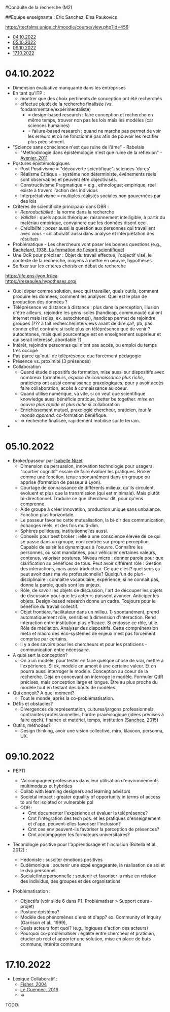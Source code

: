 #Conduite de la recherche (M2)

##Equipe enseignante : Eric Sanchez, Elsa Paukovics

https://tecfalms.unige.ch/moodle/course/view.php?id=456

<!-- vim-markdown-toc GFM -->

* [04.10.2022](#04102022)
* [05.10.2022](#05102022)
* [09.10.2022](#09102022)
* [17.10.2022](#17102022)

<!-- vim-markdown-toc -->

# 04.10.2022

- Dimension évaluative manquante dans les entreprises
- En tant qu'ITP :
    - montrer que des choix pertinents de conception ont été recherchés
    - effectue plutôt de la recherche finalisée (vs. fondammentale/expérimentaliste)
        - = design-based research : faire conception et recherche en même temps, trouver non pas les lois mais les modèles (car sciences humaines)
        - = failure-based research : quand ne marche pas permet de voir les erreurs et où ne fonctionne pas afin de pouvoir les rectifier plus précisément.
- "Science sans conscience n'est que ruine de l'âme" - Rabelais
    - "Méthodologie dans épistémologie n'est que ruine de la réflexion" - [Avenier, 2011](https://halshs.archives-ouvertes.fr/halshs-00642673)
- Postures épistémologiques
    - Post Positivisme = "découverte scientifique", sciences 'dures'
    - Réalisme Critique = système non déterministe, événements réels sont observables et peuvent être objectivisés.
    - Constructivisme Pragmatique = e.g., ethnologue; empirique, réel existe à travers l'action des individus
    - Interprétativisme = multiples réalistés sociales non gouvernées par des lois
- Critères de scientificité principaux dans DBR :
    - *Reproductibilité* : la norme dans la recherche
    - *Validité* : quels appuis théorique, raisonnement intelligible, à partir du matériau empirique, convaincre que les données disent ceci.
    - *Crédibilité* : poser aussi la question aux personnes qui travaillent avec vous - collaboratif aussi dans analyse et interprétation des résultats
- Problématique - Les chercheurs vont poser les bonnes questions (e.g., [Bachelard, 1938. La formation de l'esprit scientifique](https://www.cairn.info/histoire-et-philosophie-des-sciences--9782361060398-page-161.htm))
- Une QdR pour préciser : Objet du travail effectué, l'objectif visé, le contexte de la recherche, moyens à mettre en oeuvre, hypothèses.
- Se fixer sur les critères choisis en début de recherche

https://ife.ens-lyon.fr/lea <br>
https://reseaulea.hypotheses.org/ <br>

- Quoi dvper comme solution, avec qui travailler, quels outils, comment produire les données, comment les analyser. Quel est le plan de production des données ?
- Téléprésence vs distance à distance : plus dans la perception, illusion d'être ailleurs, rejoindre les gens isolés (handicap, communauté qui ont internet mais isolés, ex. autochtones), handicap permet de rejoindre groupes (??? à fait recherche/interviews avant de dire ça?, pb, pas donner effet contraire si isole plus en téléprésence que de venir ? autochtones, mais quel pourcentage est en enseignement supérieur et qui serait intéressé, abordable ?)
- Intérêt, rejoindre personnes qui n'ont pas accès, ou emploi du temps très occupé
- Pas parce qu'outil de téléprésence que forcément pédagogie
- Présence vs. proximité (3 présences)
- Collaboration
    - Quand étude dispositifs de formation, mise aussi sur dispositifs avec nombreux formateurs, *espace de connaissance plus riche*, praticiens ont aussi connaissance praxologiques, pour y avoir accès faire collaboration, accès à connaissance au coeur.
    - Quand utilise numérique, va vite, si on veut que scientifique knowledge aussi bénéficie pratique, better be together. *mise en oeuvre plus rapide et plus riche* si collaboration
    - Enrichissement mutuel, praxologie chercheur, praticien, *tout le monde apprend*. co-formation bénéfique.
    - => recherche finalisée, rapidement mobilisé sur le terrain. 
- 
# 05.10.2022

- Broker/passeur par [Isabelle Nizet](https://www.griemetic.ca/team/isabelle-nizet-2/)
    - Dimension de persuasion, innovation technologie pour usagers, "courtier cognitif" essaie de faire évaluer les pratiques. Broker comme une fonction, tenue spontanément dans un groupe ou apprise (formation de passeur à Lyon).
    - Courtage de connaissance de différents milieux, qu'ils circulent, évoluent et plus que la transmission (qui est minimale). Mais plutôt bi-directionnel. Traduire ce que chercheur dit, pour qu'ens comprenne. 
    - Aide groupe à créer innovation, production unique sans unbalance. Fonction plus horizontale.
    - Le passeur favorise cette mutualisation, la bi-dir des communication, échanges réels, et des fois multi-dim.
    - Sphères politiques, institutionnelles aussi.
    - Conseils pour best broker : ielle a une conscience élevée de ce qui se passe dans un groupe, non-centrée sur propre perception. Capable de saisir les dynamiques à l'oeuvre. Connaître les personnes, où sont mandatées, pour véhiculer certaines valeurs, contenus, valoriser postures. Niveau micro : donner parole pour que clarification au bénéfices de tous. Peut avoir différent rôle : Gestion des interactions, mais aussi traducteur. Ce que c'est? quel sens ça peut avoir dans ma vie professionnelle? Quelqu'un de pluri-disciplinaire : connaitre vocabulaire, expérience, si ne connaît pas, donne la parole, quels sont les enjeux.
    - Rôle, de savoir les objets de discussion, l'art de découper les objets de discussion pour que les acteurs puissent avancer. Anticiper les objets. Design-based research donne un cadre. Toujours pour le bénéfice du travail collectif.
    - Objet frontière, facilitateur dans un milieu. 1) spontanément, prend automatiquement rôle, sensibles à dimension d'interaction. Rend interaction entre institution plus efficace. Si endosse ce rôle, utile. Rôle de médiation. Analyser des dispositifs. Cette compréhension meta et macro des éco-systèmes de enjeux n'est pas forcément comprise par certains.  
    - Il y a des savoirs pour les chercheurs et pour les praticiens - communication entre nécessaire.
- A quoi sert la conception?
    - On a un modèle, pour tester en faire quelque chose de vrai, mettre à l'expérience. Si ok, modèle en amont à une certaine valeur. Et on pourra aussi interroger le modèle. Conception au coeur de la recherche. Déjà en concevant on interroge le modèle. Formuler QdR précises, mais conception large et longue. Être au plus proche du modèle tout en testant des bouts de modèles.
- Qui conçoit? A quel moment?
    - Tout le monde, après la co-problématisation. 
- Défis et obstacles?
    - Divergences de représentation, cultures/jargons professionnels, contraintes professionnelles, l'ordre praxéologique (idées précises à faire qqch), finance et matériel, temps, institution ([Sanchez, 2015](https://journals.openedition.org/educationdidactique/2288))
- Outils, méthodes?
    - Design thinking, avoir une vision collective, miro, klaxoon, personna, UX. 

# 09.10.2022
- PEPTI
    - "Accompagner professeurs dans leur utilisation d'environnements multimodaux et hybrides
    - Collab with learning designers and learning advisors
    - Societal impact : greater equality of opportunity in terms of access to uni for isolated or vulnerable ppl
    - QDR :
        - Cmt documenter l'expérience et évaluer la téléprésence?
        - Cmt l'intégration des tech pos. et les pratiques d'enseignement et d'app. peuvent-elles favoriser l'inclusion?
        - Cmt ces env peuvent-ils favoriser la perception de présences?
        - Cmt accompagner les formateurs universitaires?
- Technologie positive pour l'apprentissage et l'inclusion (Botella et al., 2012) :
    - Hédoniste : susciter émotions positives
    - Eudémonique : soutenir une expé engageante, la réalisation de soi et le dvp personnel
    - Sociale/Interpersonnelle : soutenir et favoriser la mise en relation des individus, des groupes et des organisations

- Problématisation : 
  - Objectifs (voir slide 6 dans P1. Problématiser > Support cours - projet)
  - Posture épistémo?
  - Modèle des phénomènes d'ens et d'app? ex. Community of Inquiry (Garrison et al., 1999), 
  - Quels acteurs font quoi? (e.g., logiques d'action des acteurs)
  - Pourquoi co-problématiser : égalité entre chercheur et praticien, étudier pb réel et apporter une solution, mise en place de buts communs, intérêts communs

# 17.10.2022
- Lexique Collaboratif : 
    - [Fisher, 2004](../articles.md#fischer-et-al-2004--meta-design-a-manifesto-for-end-user-development)
    - [Le Guennec, 2016](../articles.md#le-guennec-2016--le-métadesign-ou-comment-lexpérience-doit-échapper-au-designer)
    - =>

TODO:
